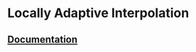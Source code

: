 # Locally Adaptive Interpolation

## [Documentation][doc]

[doc]: http://godoc.org/github.com/ready-steady/adapt/algorithm/local
